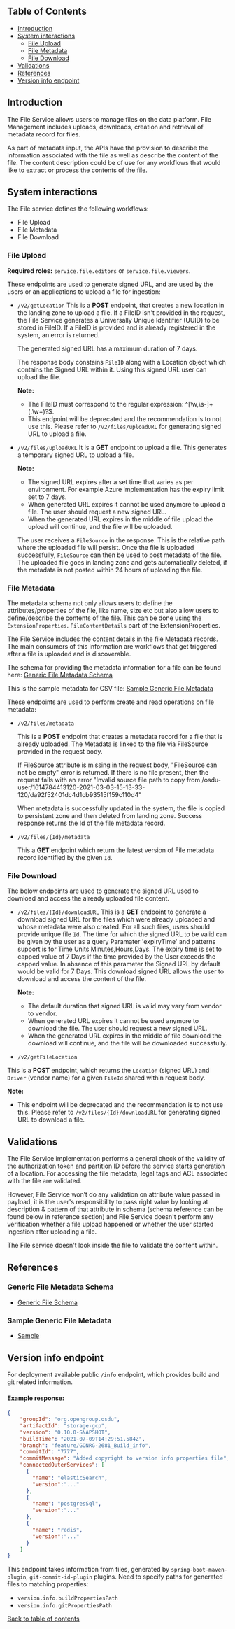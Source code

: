 ## Table of Contents

* [Introduction](#introduction)
* [System interactions](#system-interactions)
  - [File Upload](#file-upload)
  - [File Metadata](#file-metadata)
  - [File Download](#file-download)
* [Validations](#validations)
* [References](#references)
* [Version info endpoint](#version-info-endpoint)


## Introduction <a name="introduction"></a>

The File Service allows users to manage files on the data platform. File Management includes uploads, downloads, creation and retrieval of metadata record for files.

As part of metadata input, the APIs have the provision to describe the information associated with the file as well as describe the content of the file. The content description could be of use for any workflows that would like to extract or process the contents of the file.

## System interactions <a name="system-interactions"></a>

The File service defines the following workflows:

* File Upload
* File Metadata
* File Download

### File Upload <a name="file-upload"></a>

**Required roles:**  `service.file.editors` or `service.file.viewers`.

These endpoints are used to generate signed URL, and are used by the users or an applications to upload a file for ingestion:

- `/v2/getLocation`
This is a **POST** endpoint, that creates a new location in the landing zone to upload a file. If a FileID isn't provided in the request, the File Service generates a
Universally Unique Identifier (UUID) to be stored in FileID. If a FileID is provided and is already registered in the system, an error is returned.

	The generated signed URL has a maximum duration of 7 days.

	The response body constains `FileID` along with a Location object which contains the Signed URL within it. Using this signed URL user can upload the file.

  **Note:**
  - The FileID must correspond to the regular expression: ^[\w,\s-]+(\.\w+)?$.
  - This endpoint will be deprecated and the recommendation is to not use this. Please refer to `/v2/files/uploadURL` for generating signed URL to upload a file.

- `/v2/files/uploadURL`
It is a **GET** endpoint to upload a file. This generates a temporary signed URL to upload a file.

  **Note:**
  -	The signed URL expires after a set time that varies as per environment. For example Azure implementation has the expiry limit set to 7 days.
  - When generated URL expires it cannot be used anymore to upload a file. The user should request a new signed URL.
  - When the generated URL expires in the middle of file upload the upload will continue, and the file will be uploaded.

  The user receives a `FileSource` in the response. This is the relative path where the uploaded file will persist. Once the file is uploaded successfully, `FileSource` can then be used to post metadata of the file. The uploaded file goes in landing zone and gets automatically deleted, if the metadata is not posted within 24 hours of uploading the file.

### File Metadata <a name="file-metadata"></a>

The metadata schema not only allows users to define the attributes/properties of the file, like name, size etc but also allow users to define/describe the contents of the file. This can be done using the `ExtensionProperties`. `FileContentDetails` part of the ExtensionProperties.

The File Service includes the content details in the file Metadata records. The main consumers of this information are workflows that get triggered after a file is uploaded and is discoverable.

The schema for providing the metadata information for a file can be found here: [Generic File Metadata Schema](#file-metadata-schema)

This is the sample metadata for CSV file: [Sample Generic File Metadata](#generic-metadata)


These endpoints are used to perform create and read operations on file metadata:

- `/v2/files/metadata`

	This is a **POST** endpoint that creates a metadata record for a file that is already uploaded. The Metadata is linked to the file via FileSource provided in the request body.

	If FileSource attribute is missing in the request body, "FileSource can not be empty" error is returned.
  If there is no file present, then the request fails with an error "Invalid source file path to copy from /osdu-user/1614784413120-2021-03-03-15-13-33-120/da92f52401dc4d1cb93515f159c110d4"

	When metadata is successfully updated in the system, the file is copied to persistent zone and then deleted from landing zone. Success response returns the Id of the file metadata record.

- `/v2/files/{Id}/metadata`

	This a **GET** endpoint which return the latest version of File metadata record identified by the given `Id`.

### File Download <a name="file-download"></a>

The below endpoints are used to generate the signed URL used to download and access the already uploaded file content.

- `/v2/files/{Id}/downloadURL`
  This is a **GET** endpoint to generate a download signed URL for the files which were already
  uploaded and whose metadata were also created. For all such files, users should provide unique
  file `Id`. The time for which the signed URL to be valid can be given by the user as a query
  Paramater 'expiryTime' and patterns support is for Time Units Minutes,Hours,Days. The expiry time is set to
  capped value of 7 Days if the time provided by the User exceeds the capped value. In absence of this parameter the
  Signed URL by default would be valid for 7 Days.
  This download signed URL allows the user to download and access the content of the file.

	**Note:**
    -   The default duration that signed URL is valid may vary from vendor to vendor.
    -   When generated URL expires it cannot be used anymore to download the file. The user should request a new signed URL.
    -   When the generated URL expires in the middle of file download the download will continue, and the file will be downloaded successfully.

- `/v2/getFileLocation`

This is a **POST** endpoint, which returns the `Location` (signed URL) and `Driver` (vendor name) for a given `FileId` shared within request body.

  **Note:**
  - This endpoint will be deprecated and the recommendation is to not use this. Please refer to `/v2/files/{Id}/downloadURL` for generating signed URL to download a file.

## Validations <a name="validations"></a>

The File Service implementation performs a general check of the validity of the
authorization token and partition ID before the service starts generation of a location. For accessing the file metadata, legal tags and ACL associated with the file are validated.

However, File Service won’t do any validation on attribute value passed in payload, it is the user's responsibility to pass right value by looking at description & pattern of that attribute in schema (schema reference can be found below in reference section) and File Service doesn't perform any verification whether a file upload happened or whether the user started ingestion after uploading a file.

The File service doesn't look inside the file to validate the content within.


## References <a name="references"></a>

### Generic File Metadata Schema <a name="file-metadata-schema"></a>

- [Generic File Schema](https://community.opengroup.org/osdu/data/data-definitions/-/blob/master/Generated/dataset/File.Generic.1.0.0.json)

### Sample Generic File Metadata <a name="generic-metadata"></a>

- [Sample](https://community.opengroup.org/osdu/data/data-definitions/-/blob/master/Examples/dataset/File.Generic.1.0.0.json)

## Version info endpoint
For deployment available public `/info` endpoint, which provides build and git related information.
#### Example response:
```json
{
    "groupId": "org.opengroup.osdu",
    "artifactId": "storage-gcp",
    "version": "0.10.0-SNAPSHOT",
    "buildTime": "2021-07-09T14:29:51.584Z",
    "branch": "feature/GONRG-2681_Build_info",
    "commitId": "7777",
    "commitMessage": "Added copyright to version info properties file",
    "connectedOuterServices": [
      {
        "name": "elasticSearch",
        "version":"..."
      },
      {
        "name": "postgresSql",
        "version":"..."
      },
      {
        "name": "redis",
        "version":"..."
      }
    ]
}
```
This endpoint takes information from files, generated by `spring-boot-maven-plugin`,
`git-commit-id-plugin` plugins. Need to specify paths for generated files to matching
properties:
- `version.info.buildPropertiesPath`
- `version.info.gitPropertiesPath`

[Back to table of contents](#TOC)
